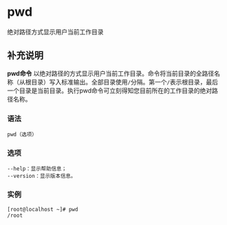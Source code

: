 pwd
===

绝对路径方式显示用户当前工作目录

## 补充说明

**pwd命令** 以绝对路径的方式显示用户当前工作目录。命令将当前目录的全路径名称（从根目录）写入标准输出。全部目录使用`/`分隔。第一个`/`表示根目录，最后一个目录是当前目录。执行pwd命令可立刻得知您目前所在的工作目录的绝对路径名称。

###  语法

```shell
pwd（选项）
```

###  选项

```shell
--help：显示帮助信息；
--version：显示版本信息。
```

###  实例

```shell
[root@localhost ~]# pwd
/root
```


<!-- Linux命令行搜索引擎：https://jaywcjlove.github.io/linux-command/ -->
